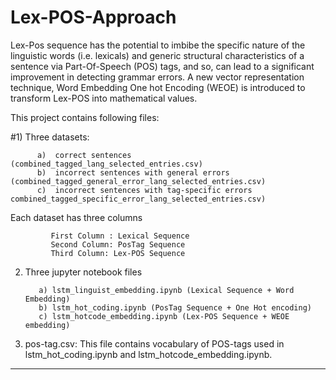 # Lex-POS-Approach
Lex-Pos sequence has the potential to imbibe the specific nature of the linguistic words (i.e. lexicals) and generic structural characteristics of a sentence via Part-Of-Speech (POS) tags, and so, can lead to a significant improvement in detecting grammar errors. A new vector representation technique, Word Embedding One hot Encoding (WEOE) is introduced to transform Lex-POS into mathematical values.

This project contains following files:

#1) Three datasets:

          a)  correct sentences (combined_tagged_lang_selected_entries.csv)
          b)  incorrect sentences with general errors  (combined_tagged_general_error_lang_selected_entries.csv)
          c)  incorrect sentences with tag-specific errors combined_tagged_specific_error_lang_selected_entries.csv)
            
 Each dataset has three columns
 
             First Column : Lexical Sequence
             Second Column: PosTag Sequence
             Third Column: Lex-POS Sequence

2) Three jupyter notebook files 

          a) lstm_linguist_embedding.ipynb (Lexical Sequence + Word Embedding)
          b) lstm_hot_coding.ipynb (PosTag Sequence + One Hot encoding)
          c) lstm_hotcode_embedding.ipynb (Lex-POS Sequence + WEOE embedding)

3) pos-tag.csv: This file contains vocabulary of POS-tags used in lstm_hot_coding.ipynb and lstm_hotcode_embedding.ipynb.


__________________________________________ ________________________________________
